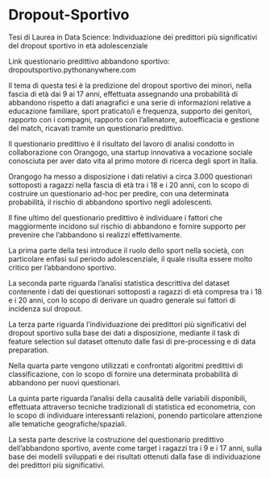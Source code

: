 # Dropout-Sportivo
Tesi di Laurea in Data Science: Individuazione dei predittori più significativi del dropout sportivo in età adolescenziale

Link questionario predittivo abbandono sportivo: dropoutsportivo.pythonanywhere.com

Il tema di questa tesi è la predizione del dropout sportivo dei minori, nella fascia di età dai 9 ai 17 anni, effettuata assegnando una probabilità di abbandono rispetto a dati anagrafici e una serie di informazioni relative a educazione familiare, sport praticato/i e frequenza, supporto dei genitori, rapporto con i compagni, rapporto con l’allenatore, autoefficacia e gestione del match,
ricavati tramite un questionario predittivo.

Il questionario predittivo è il risultato del lavoro di analisi condotto in collaborazione con Orangogo, una startup innovativa a vocazione sociale conosciuta per aver dato vita al primo motore di ricerca degli sport in Italia.

Orangogo ha messo a disposizione i dati relativi a circa 3.000 questionari sottoposti a ragazzi nella fascia di età tra i 18 e i 20 anni, con lo scopo di costruire un questionario ad-hoc per predire, con una determinata probabilità, il rischio di abbandono sportivo negli adolescenti.

Il fine ultimo del questionario predittivo è individuare i fattori che maggiormente incidono sul rischio di abbandono e fornire supporto per prevenire che l’abbandono si realizzi effettivamente.

La prima parte della tesi introduce il ruolo dello sport nella società, con particolare enfasi sul periodo adolescenziale, il quale risulta essere molto critico per l’abbandono sportivo.

La seconda parte riguarda l’analisi statistica descrittiva del dataset contenente i dati dei questionari sottoposti a ragazzi di età compresa tra i 18 e i 20 anni, con lo scopo di derivare un quadro generale sui fattori di incidenza sul dropout.

La terza parte riguarda l’individuazione dei predittori più significativi del dropout sportivo sulla base dei dati a disposizione, mediante il task di feature selection sul dataset ottenuto dalle fasi di pre-processing e di data preparation.

Nella quarta parte vengono utilizzati e confrontati algoritmi predittivi di classificazione, con lo scopo di fornire una determinata probabilità di abbandono per nuovi questionari.

La quinta parte riguarda l’analisi della causalità delle variabili disponibili, effettuata attraverso tecniche tradizionali di statistica ed econometria, con lo scopo di individuare interessanti relazioni, ponendo particolare attenzione alle tematiche geografiche/spaziali.

La sesta parte descrive la costruzione del questionario predittivo dell’abbandono sportivo, avente come target i ragazzi tra i 9 e i 17 anni, sulla base dei modelli sviluppati e dei risultati ottenuti dalla fase di individuazione dei predittori più significativi.
